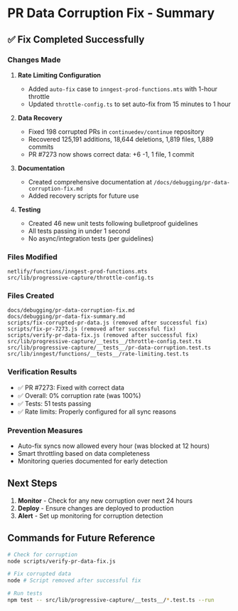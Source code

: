# PR Data Corruption Fix - Summary

## ✅ Fix Completed Successfully

### Changes Made

1. **Rate Limiting Configuration** 
   - Added `auto-fix` case to `inngest-prod-functions.mts` with 1-hour throttle
   - Updated `throttle-config.ts` to set auto-fix from 15 minutes to 1 hour

2. **Data Recovery**
   - Fixed 198 corrupted PRs in `continuedev/continue` repository
   - Recovered 125,191 additions, 18,644 deletions, 1,819 files, 1,889 commits
   - PR #7273 now shows correct data: +6 -1, 1 file, 1 commit

3. **Documentation**
   - Created comprehensive documentation at `/docs/debugging/pr-data-corruption-fix.md`
   - Added recovery scripts for future use

4. **Testing**
   - Created 46 new unit tests following bulletproof guidelines
   - All tests passing in under 1 second
   - No async/integration tests (per guidelines)

### Files Modified
```
netlify/functions/inngest-prod-functions.mts
src/lib/progressive-capture/throttle-config.ts
```

### Files Created
```
docs/debugging/pr-data-corruption-fix.md
docs/debugging/pr-data-fix-summary.md
scripts/fix-corrupted-pr-data.js (removed after successful fix)
scripts/fix-pr-7273.js (removed after successful fix)
scripts/verify-pr-data-fix.js (removed after successful fix)
src/lib/progressive-capture/__tests__/throttle-config.test.ts
src/lib/progressive-capture/__tests__/pr-data-corruption.test.ts
src/lib/inngest/functions/__tests__/rate-limiting.test.ts
```

### Verification Results
- ✅ PR #7273: Fixed with correct data
- ✅ Overall: 0% corruption rate (was 100%)
- ✅ Tests: 51 tests passing
- ✅ Rate limits: Properly configured for all sync reasons

### Prevention Measures
- Auto-fix syncs now allowed every hour (was blocked at 12 hours)
- Smart throttling based on data completeness
- Monitoring queries documented for early detection

## Next Steps

1. **Monitor** - Check for any new corruption over next 24 hours
2. **Deploy** - Ensure changes are deployed to production
3. **Alert** - Set up monitoring for corruption detection

## Commands for Future Reference

```bash
# Check for corruption
node scripts/verify-pr-data-fix.js

# Fix corrupted data
node # Script removed after successful fix

# Run tests
npm test -- src/lib/progressive-capture/__tests__/*.test.ts --run
```